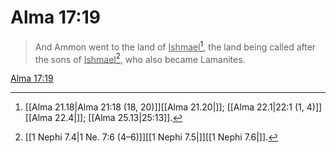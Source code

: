 # Alma 17:19

> And Ammon went to the land of <u>Ishmael</u>[^a], the land being called after the sons of <u>Ishmael</u>[^b], who also became Lamanites.

[Alma 17:19](https://www.churchofjesuschrist.org/study/scriptures/bofm/alma/17?lang=eng&id=p19#p19)


[^a]: [[Alma 21.18|Alma 21:18 (18, 20)]][[Alma 21.20|]]; [[Alma 22.1|22:1 (1, 4)]][[Alma 22.4|]]; [[Alma 25.13|25:13]].  
[^b]: [[1 Nephi 7.4|1 Ne. 7:6 (4–6)]][[1 Nephi 7.5|]][[1 Nephi 7.6|]].  
